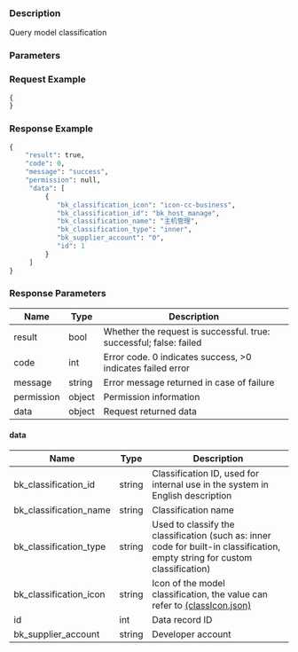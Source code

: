 ### Description

Query model classification

### Parameters

### Request Example

```python
{
}
```

### Response Example

```python
{
    "result": true,
    "code": 0,
    "message": "success",
    "permission": null,
     "data": [
         {
            "bk_classification_icon": "icon-cc-business",
            "bk_classification_id": "bk_host_manage",
            "bk_classification_name": "主机管理",
            "bk_classification_type": "inner",
            "bk_supplier_account": "0",
            "id": 1
         }
     ]
}
```

### Response Parameters

| Name       | Type   | Description                                                        |
|------------|--------|--------------------------------------------------------------------|
| result     | bool   | Whether the request is successful. true: successful; false: failed |
| code       | int    | Error code. 0 indicates success, >0 indicates failed error         |
| message    | string | Error message returned in case of failure                          |
| permission | object | Permission information                                             |
| data       | object | Request returned data                                              |

#### data

| Name                   | Type   | Description                                                                                                                           |
|------------------------|--------|---------------------------------------------------------------------------------------------------------------------------------------|
| bk_classification_id   | string | Classification ID, used for internal use in the system in English description                                                         |
| bk_classification_name | string | Classification name                                                                                                                   |
| bk_classification_type | string | Used to classify the classification (such as: inner code for built-in classification, empty string for custom classification)         |
| bk_classification_icon | string | Icon of the model classification, the value can refer to [(classIcon.json)](https://chat.openai.com/c/resource_define/classIcon.json) |
| id                     | int    | Data record ID                                                                                                                        |
| bk_supplier_account    | string | Developer account                                                                                                                     |
